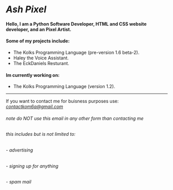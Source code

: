 # ***Ash Pixel***
#### Hello, I am a Python Software Developer, HTML and CSS website developer, and an Pixel Artist.
#### Some of my projects include:
- The Kolks Programming Language (pre-version 1.6 beta-2).
- Haley the Voice Assistant.
- The EckDaniels Resturant.

#### Im currently working on:
- The Kolks Programming Language (version 1.2).

------------

If you want to contact me for buisness purposes use:
*contactkom6a@gmail.com*
###### *note* do NOT use this email in any other form than contacting me
###### this includes but is not limited to:
###### - advertising
###### - signing up for anything
###### - spam mail
